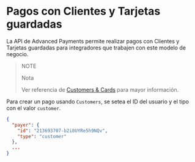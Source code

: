 # Pagos con Clientes y Tarjetas guardadas

La API de Advanced Payments permite realizar pagos con Clientes y Tarjetas guardadas para integradores que trabajen con este modelo de negocio.

> NOTE
> 
> Nota
>
> Ver referencia de [Customers & Cards](https://www.mercadopago.com.ar/developers/es/guides/payments/api/customers-and-cards) para mayor información.

Para crear un pago usando `Customers`, se setea el ID del usuario y el tipo con el valor `customer`.

```json
{
  "payer": {
    "id": "213693707-b2i8UYRe5h9NQv",
    "type": "customer"
  },
  ...
}
```